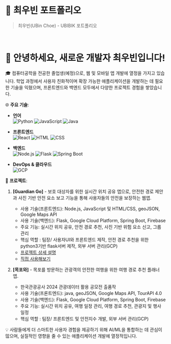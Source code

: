 # 📜 최우빈 포트폴리오

> 최우빈(UBin Choe) - UBIBIK 포트폴리오

<br />

# 👋 안녕하세요, 새로운 개발자 최우빈입니다!

🎓 컴퓨터공학을 전공한 졸업생(예정)으로, 웹 및 모바일 앱 개발에 열정을 가지고 있습니다. 학업 과정에서 사용자 친화적이며 확장 가능한 애플리케이션을 개발하는 데 필요한 기술을 익혔으며, 프론트엔드와 백엔드 모두에서 다양한 프로젝트 경험을 쌓았습니다.

🌐 **주요 기술**:

- **언어**  
  ![Python](https://img.shields.io/badge/Python-3776AB?style=for-the-badge&logo=python&logoColor=white)
  ![JavaScript](https://img.shields.io/badge/JavaScript-F7DF1E?style=for-the-badge&logo=javascript&logoColor=black)
  ![Java](https://img.shields.io/badge/Java-007396?style=for-the-badge&logo=java&logoColor=white)

- **프론트엔드**  
  ![React](https://img.shields.io/badge/React-61DAFB?style=for-the-badge&logo=react&logoColor=black)
  ![HTML](https://img.shields.io/badge/HTML-E34F26?style=for-the-badge&logo=html5&logoColor=white)
  ![CSS](https://img.shields.io/badge/CSS-1572B6?style=for-the-badge&logo=css3&logoColor=white)

- **백엔드**  
  ![Node.js](https://img.shields.io/badge/Node.js-339933?style=for-the-badge&logo=node.js&logoColor=white)
  ![Flask](https://img.shields.io/badge/Flask-000000?style=for-the-badge&logo=flask&logoColor=white)
  ![Spring Boot](https://img.shields.io/badge/Spring_Boot-6DB33F?style=for-the-badge&logo=spring-boot&logoColor=white)

- **DevOps & 클라우드**  
  ![GCP](https://img.shields.io/badge/Google_Cloud-4285F4?style=for-the-badge&logo=google-cloud&logoColor=white)

🚀 **프로젝트**:
1. **[Guardian Go]** - 보호 대상자를 위한 실시간 위치 공유 앱으로, 안전한 경로 제안과 사진 기반 안전 요소 보고 기능을 통해 사용자들의 안전을 보장하는 웹앱.
   - 사용 기술(프론트엔드): Node.js, JavaScript 및 HTML/CSS, geoJSON, Google Maps API
   - 사용 기술(백엔드): Flask, Google Cloud Platform, Spring Boot, Firebase
   - 주요 기능: 실시간 위치 공유, 안전 경로 추천, 사진 기반 위험 요소 신고, 그룹 관리
   - 핵심 역할 : 팀장/ 사용자UI와 프론트엔드 제작, 안전 경로 추천을 위한 python3기반 flask서버 제작, 외부 서버 관리(GCP)
   - [프로젝트 상세 설명](https://github.com/UBIBIK/GuardianGo-HTML)
   - [직접 사용해보기](https://mokpo-safety.netlify.app/)
  
2. **[목포와]** - 목포를 방문하는 관광객의 안전한 여행을 위한 여행 경로 추천 플래너 앱.
   - 한국관광공사 2024 관광데이터 활용 공모전 출품작
   - 사용 기술(프론트엔드): java, geoJSON, Google Maps API, TourAPI 4.0
   - 사용 기술(백엔드): Flask, Google Cloud Platform, Spring Boot, Firebase
   - 주요 기능: 실시간 위치 공유, 여행 일정 관리, 여행 경로 추천, 관광지 및 행사 일정
   - 핵심 역할 : 팀장/ 프론트엔드 및 안전지수 개발, 외부 서버 관리(GCP)

💡 사람들에게 더 스마트한 사용자 경험을 제공하기 위해 AI/ML을 통합하는 데 관심이 많으며, 실질적인 영향을 줄 수 있는 애플리케이션 개발에 열정적입니다.
